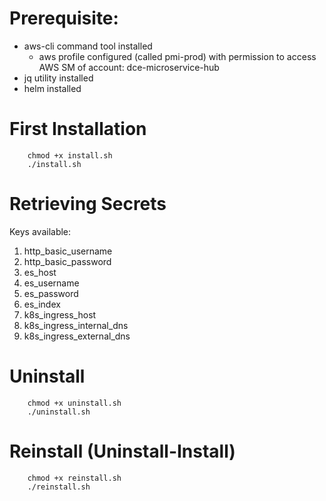 # Prerequisite:

* aws-cli command tool installed
	* aws profile configured (called pmi-prod) with permission to access AWS SM of account: dce-microservice-hub
* jq utility installed
* helm installed

# First Installation


		chmod +x install.sh
		./install.sh


# Retrieving Secrets

Keys available:
1. http_basic_username
2. http_basic_password
3. es_host
4. es_username
5. es_password
6. es_index
7. k8s_ingress_host
8. k8s_ingress_internal_dns
9. k8s_ingress_external_dns

# Uninstall


		chmod +x uninstall.sh
		./uninstall.sh


# Reinstall (Uninstall-Install)


		chmod +x reinstall.sh
		./reinstall.sh